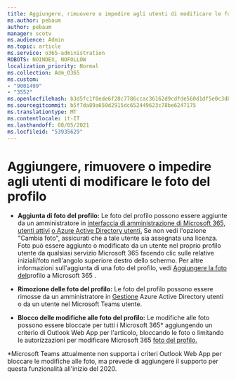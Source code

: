 ```yaml
---
title: Aggiungere, rimuovere o impedire agli utenti di modificare le foto del profilo
ms.author: pebaum
author: pebaum
manager: scotv
ms.audience: Admin
ms.topic: article
ms.service: o365-administration
ROBOTS: NOINDEX, NOFOLLOW
localization_priority: Normal
ms.collection: Adm_O365
ms.custom:
- "9001499"
- "3552"
ms.openlocfilehash: b3d5fc1f0ede6f28c7786ccac36162d9cdfde560d1df5e0c3db8128b5ee51a4f
ms.sourcegitcommit: b5f7da89a650d2915dc652449623c78be6247175
ms.translationtype: MT
ms.contentlocale: it-IT
ms.lasthandoff: 08/05/2021
ms.locfileid: "53935629"
---
```

# <a name="add-remove-or-prevent-users-from-changing-profile-photos"></a>Aggiungere, rimuovere o impedire agli utenti di modificare le foto del profilo

- **Aggiunta di foto del profilo:** Le foto del profilo possono essere aggiunte da un amministratore in [interfaccia di amministrazione di Microsoft 365, utenti attivi](https://admin.microsoft.com/Adminportal/Home?source=applauncher#/users) [o Azure Active Directory utenti.](https://portal.azure.com/#blade/Microsoft_AAD_IAM/UsersManagementMenuBlade/AllUsers)  Se non vedi l'opzione "Cambia foto", assicurati che a tale utente sia assegnata una licenza. Foto può essere aggiunto o modificato da un utente nel proprio profilo utente da qualsiasi servizio Microsoft 365 facendo clic sulle relative iniziali/foto nell'angolo superiore destro dello schermo. Per altre informazioni sull'aggiunta di una foto del profilo, vedi [Aggiungere la foto del](https://support.office.com/article/add-your-profile-photo-to-office-365-2eaf93fd-b3f1-43b9-9cdc-bdcd548435b7)profilo a Microsoft 365 .

- **Rimozione delle foto del profilo:** Le foto del profilo possono essere rimosse da un amministratore in [Gestione](https://portal.azure.com/#blade/Microsoft_AAD_IAM/UsersManagementMenuBlade/AllUsers) Azure Active Directory utenti o da un utente nel Microsoft Teams utente.

- **Blocco delle modifiche alle foto del profilo:** Le modifiche alle foto possono essere bloccate per tutti i Microsoft 365* aggiungendo un criterio di Outlook Web App per l'articolo, bloccando le foto o limitando le autorizzazioni per modificare Microsoft 365 [foto del profilo.](https://answers.microsoft.com/msoffice/forum/msoffice_o365admin-mso_dep365-mso_o365b/locking-photos-or-restricting-permissions-to/1d19ae4f-de5d-4c3d-a0ad-4b8b8ac32e3d)

*Microsoft Teams attualmente non supporta i criteri Outlook Web App per bloccare le modifiche alle foto, ma prevede di aggiungere il supporto per questa funzionalità all'inizio del 2020.
